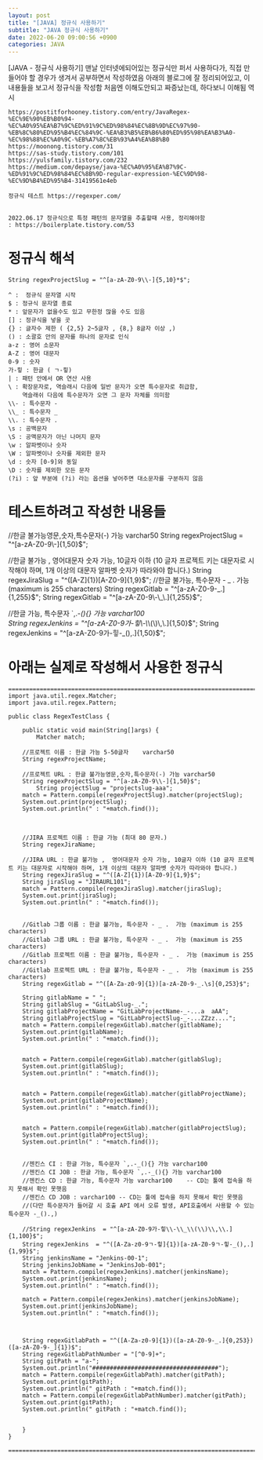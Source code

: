 ```yaml
---
layout: post
title: "[JAVA] 정규식 사용하기"
subtitle: "JAVA 정규식 사용하기"
date: 2022-06-20 09:00:56 +0900
categories: JAVA
---
```

[JAVA - 정규식 사용하기]
	맨날 인터넷에되어있는 정규식만 퍼서 사용하다가, 직접 만들어야 할 경우가 생겨서 공부하면서 작성하였음
	아래의 블로그에 잘 정리되어있고, 이내용들을 보고서 정규식을 작성함
	처음엔 이해도안되고 짜증났는데, 하다보니 이해됨 역시 

	https://postitforhooney.tistory.com/entry/JavaRegex-%EC%9E%90%EB%B0%94-%EC%A0%95%EA%B7%9C%ED%91%9C%ED%98%84%EC%8B%9D%EC%97%90-%EB%8C%80%ED%95%B4%EC%84%9C-%EA%B3%B5%EB%B6%80%ED%95%98%EA%B3%A0-%EC%98%88%EC%A0%9C-%EB%A7%8C%EB%93%A4%EA%B8%B0
	https://moonong.tistory.com/31
	https://sas-study.tistory.com/101
	https://yulsfamily.tistory.com/232
	https://medium.com/depayse/java-%EC%A0%95%EA%B7%9C-%ED%91%9C%ED%98%84%EC%8B%9D-regular-expression-%EC%9D%98-%EC%9D%B4%ED%95%B4-31419561e4eb

	정규식 테스트 https://regexper.com/
	
	
	2022.06.17 정규식으로 특정 패턴의 문자열을 추출할때 사용, 정리해야함
	: https://boilerplate.tistory.com/53
	

# 정규식 해석
	String regexProjectSlug = "^[a-zA-Z0-9\\-]{5,10}*$";

	^ :  정규식 문자열 시작
	$ : 정규식 문자열 종료
	* : 앞문자가 없을수도 있고 무한정 많을 수도 있음
	[] : 정규식을 넣을 곳
	{} : 글자수 제한 ( {2,5} 2~5글자 , {8,} 8글자 이상 ,)
	() : 소괄호 안의 문자를 하나의 문자로 인식 
	a-z : 영어 소문자
	A-Z : 영어 대문자
	0-9 : 숫자
	가-힣 : 한글 ( ㄱ-힣)
	| : 패턴 안에서 OR 연산 사용
	\ : 확장문자로, 역슬래시 다음에 일반 문자가 오면 특수문자로 취급함, 
		역슬래쉬 다음에 특수문자가 오면 그 문자 자체를 의미함
	\\- : 특수문자 -
	\\_ : 특수문자 _
	\\. : 특수문자 .
	\s : 공백문자
	\S : 공맥문자가 아닌 나머지 문자
	\w : 알파벳이나 숫자
	\W : 알파벳이나 숫자를 제외한 문자
	\d : 숫자 [0-9]와 동일
	\D : 숫자를 제외한 모든 문자
	(?i) : 앞 부분에 (?i) 라는 옵션을 넣어주면 대소문자를 구분하지 않음


# 테스트하려고 작성한 내용들

//한글 불가능영문,숫자,특수문자(-) 가능 varchar50
String regexProjectSlug = "^[a-zA-Z0-9\\-]{1,50}$";

//한글 불가능 ,  영어대문자 숫자 가능, 10글자 이하 (10 글자 프로젝트 키는 대문자로 시작해야 하며, 1개 이상의 대문자 알파벳 숫자가 따라와야 합니다.)
String regexJiraSlug = "^([A-Z]{1})[A-Z0-9]{1,9}$";
//한글 불가능, 특수문자 - _ .  가능 (maximum is 255 characters)
String regexGitlab = "^[a-zA-Z0-9-_.]{1,255}$";
String regexGitlab = "^[a-zA-Z0-9\\-\\_\\.]{1,255}$";

//한글 가능, 특수문자 `,.-_(){} 가능 varchar100	
String regexJenkins  = "^[a-zA-Z0-9가-힣\\-\\_\\(\\)\\,\\.]{1,50}$";
String regexJenkins  = "^[a-zA-Z0-9가-힣-_(),.]{1,50}$";


# 아래는 실제로 작성해서 사용한 정규식
	=======================================================================================================================================
	import java.util.regex.Matcher;
	import java.util.regex.Pattern;

	public class RegexTestClass {

		public static void main(String[]args) {
			Matcher match;

		//프로젝트 이름 : 한글 가능 5-50글자	varchar50
		String regexProjectName; 

		//프로젝트 URL : 한글 불가능영문,숫자,특수문자(-) 가능 varchar50
		String regexProjectSlug = "^[a-zA-Z0-9\\-]{1,50}$";
			String projectSlug = "projectslug-aaa";
		match = Pattern.compile(regexProjectSlug).matcher(projectSlug);
		System.out.print(projectSlug); 
		System.out.println(" : "+match.find()); 



		//JIRA 프로젝트 이름 : 한글 가능 (최대 80 문자.)
		String regexJiraName;

		//JIRA URL : 한글 불가능 ,  영어대문자 숫자 가능, 10글자 이하 (10 글자 프로젝트 키는 대문자로 시작해야 하며, 1개 이상의 대문자 알파벳 숫자가 따라와야 합니다.)
		String regexJiraSlug = "^([A-Z]{1})[A-Z0-9]{1,9}$";
		String jiraSlug = "JIRAURL101";
		match = Pattern.compile(regexJiraSlug).matcher(jiraSlug);
		System.out.print(jiraSlug);
		System.out.println(" : "+match.find());


		//Gitlab 그룹 이름 : 한글 불가능, 특수문자 - _ .  가능 (maximum is 255 characters)
		//Gitlab 그룹 URL : 한글 불가능, 특수문자 - _ .  가능 (maximum is 255 characters)
		//Gitlab 프로젝트 이름 : 한글 불가능, 특수문자 - _ .  가능 (maximum is 255 characters)
		//Gitlab 프로젝트 URL : 한글 불가능, 특수문자 - _ .  가능 (maximum is 255 characters)
		String regexGitlab = "^([A-Za-z0-9]{1})[a-zA-Z0-9-_.\s]{0,253}$";

		String gitlabName = " ";
		String gitlabSlug = "GitLabSlug-_.";
		String gitlabProjectName = "GitLabProjectName-_-...a  aAA";
		String gitlabProjectSlug = "GitLabProjectSlug-_-...ZZzz....";
		match = Pattern.compile(regexGitlab).matcher(gitlabName);
		System.out.print(gitlabName);
		System.out.println(" : "+match.find()); 


		match = Pattern.compile(regexGitlab).matcher(gitlabSlug);
		System.out.print(gitlabSlug);
		System.out.println(" : "+match.find()); 


		match = Pattern.compile(regexGitlab).matcher(gitlabProjectName);
		System.out.print(gitlabProjectName);
		System.out.println(" : "+match.find()); 


		match = Pattern.compile(regexGitlab).matcher(gitlabProjectSlug);
		System.out.print(gitlabProjectSlug);
		System.out.println(" : "+match.find()); 


		//젠킨스 CI : 한글 가능, 특수문자 `,.-_(){} 가능 varchar100	
		//젠킨스 CI JOB : 한글 가능, 특수문자 `,.-_(){} 가능 varchar100
		//젠킨스 CD : 한글 가능, 특수문자 가능 varchar100	-- CD는 툴에 접속을 하지 못해서 확인 못햇음
		//젠킨스 CD JOB : varchar100 -- CD는 툴에 접속을 하지 못해서 확인 못햇음
		//(다만 특수문자가 들어갈 시 호출 API 에서 오류 발생, API호출에서 사용할 수 있는 특수문자 -_().,)

		//String regexJenkins  = "^[a-zA-Z0-9가-힣\\-\\_\\(\\)\\,\\.]{1,100}$";
		String regexJenkins  = "^([A-Za-z0-9ㄱ-힣]{1})[a-zA-Z0-9ㄱ-힣-_(),.]{1,99}$";
		String jenkinsName = "Jenkins-00-1";
		String jenkinsJobName = "JenkinsJob-001";
		match = Pattern.compile(regexJenkins).matcher(jenkinsName);
		System.out.print(jenkinsName);
		System.out.println(" : "+match.find()); 

		match = Pattern.compile(regexJenkins).matcher(jenkinsJobName);
		System.out.print(jenkinsJobName);
		System.out.println(" : "+match.find()); 



		String regexGitlabPath = "^([A-Za-z0-9]{1})([a-zA-Z0-9-_.]{0,253})([a-zA-Z0-9-_]{1})$";
		String regexGitlabPathNumber = "[^0-9]+";
		String gitPath = "a-";
		System.out.println("####################################");
		match = Pattern.compile(regexGitlabPath).matcher(gitPath);
		System.out.print(gitPath);
		System.out.println(" gitPath : "+match.find());
		match = Pattern.compile(regexGitlabPathNumber).matcher(gitPath);
		System.out.print(gitPath);
		System.out.println(" gitPath : "+match.find());


		}
	}
  
	=======================================================================================================================================        
